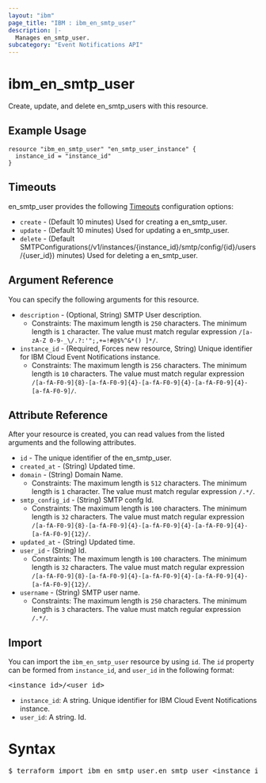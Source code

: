 ```yaml
---
layout: "ibm"
page_title: "IBM : ibm_en_smtp_user"
description: |-
  Manages en_smtp_user.
subcategory: "Event Notifications API"
---
```


# ibm_en_smtp_user

Create, update, and delete en_smtp_users with this resource.

## Example Usage

```hcl
resource "ibm_en_smtp_user" "en_smtp_user_instance" {
  instance_id = "instance_id"
}
```

## Timeouts

en_smtp_user provides the following [Timeouts](https://www.terraform.io/docs/configuration/resources.html#timeouts) configuration options:

* `create` - (Default 10 minutes) Used for creating a en_smtp_user.
* `update` - (Default 10 minutes) Used for updating a en_smtp_user.
* `delete` - (Default SMTPConfigurations(/v1/instances/{instance_id}/smtp/config/{id}/users/{user_id}) minutes) Used for deleting a en_smtp_user.

## Argument Reference

You can specify the following arguments for this resource.

* `description` - (Optional, String) SMTP User description.
  * Constraints: The maximum length is `250` characters. The minimum length is `1` character. The value must match regular expression `/[a-zA-Z 0-9-_\/.?:'";,+=!#@$%^&*() ]*/`.
* `instance_id` - (Required, Forces new resource, String) Unique identifier for IBM Cloud Event Notifications instance.
  * Constraints: The maximum length is `256` characters. The minimum length is `10` characters. The value must match regular expression `/[a-fA-F0-9]{8}-[a-fA-F0-9]{4}-[a-fA-F0-9]{4}-[a-fA-F0-9]{4}-[a-fA-F0-9]/`.

## Attribute Reference

After your resource is created, you can read values from the listed arguments and the following attributes.

* `id` - The unique identifier of the en_smtp_user.
* `created_at` - (String) Updated time.
* `domain` - (String) Domain Name.
  * Constraints: The maximum length is `512` characters. The minimum length is `1` character. The value must match regular expression `/.*/`.
* `smtp_config_id` - (String) SMTP confg Id.
  * Constraints: The maximum length is `100` characters. The minimum length is `32` characters. The value must match regular expression `/[a-fA-F0-9]{8}-[a-fA-F0-9]{4}-[a-fA-F0-9]{4}-[a-fA-F0-9]{4}-[a-fA-F0-9]{12}/`.
* `updated_at` - (String) Updated time.
* `user_id` - (String) Id.
  * Constraints: The maximum length is `100` characters. The minimum length is `32` characters. The value must match regular expression `/[a-fA-F0-9]{8}-[a-fA-F0-9]{4}-[a-fA-F0-9]{4}-[a-fA-F0-9]{4}-[a-fA-F0-9]{12}/`.
* `username` - (String) SMTP user name.
  * Constraints: The maximum length is `250` characters. The minimum length is `3` characters. The value must match regular expression `/.*/`.


## Import

You can import the `ibm_en_smtp_user` resource by using `id`.
The `id` property can be formed from `instance_id`, and `user_id` in the following format:

<pre>
&lt;instance_id&gt;/&lt;user_id&gt;
</pre>
* `instance_id`: A string. Unique identifier for IBM Cloud Event Notifications instance.
* `user_id`: A string. Id.

# Syntax
<pre>
$ terraform import ibm_en_smtp_user.en_smtp_user &lt;instance_id&gt;/&lt;user_id&gt;
</pre>
